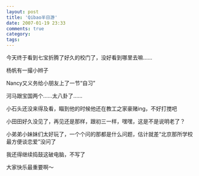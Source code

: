 ```yaml
---
layout: post
title: 'Qibao半日游'
date: 2007-01-19 23:33
comments: true
category: 
tags:
---
```

    

今天终于看到七宝折腾了好久的校门了，没好看到哪里去嘛……

杨帆有一撮小辫子

Nancy又义务给小朋友上了一节“自习”

河马跟宝国两个……太八卦了……

小石头还没来得及看，瞄到他的时候他还在教工之家豪赌ing，不好打搅吧

小田田好久没见了，再见还是那样，跟初三一样，嘿嘿，这是不是说明老了？

小弟弟小妹妹们太好玩了，一个个问的那都是什么问题，估计就差“北京那所学校最方便谈恋爱”没问了

我还得继续捣鼓这破电脑，不写了

大家快乐最重要啊～
